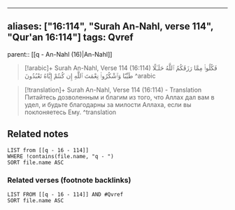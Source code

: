 
---
aliases: ["16:114", "Surah An-Nahl, verse 114", "Qur'an 16:114"]
tags: Qvref
---

parent:: [[q - An-Nahl (16)|An-Nahl]]

> [!arabic]+ Surah An-Nahl, Verse 114 (16:114)
> <span class="quran-arabic">فَكُلُوا۟ مِمَّا رَزَقَكُمُ ٱللَّهُ حَلَـٰلًا طَيِّبًا وَٱشْكُرُوا۟ نِعْمَتَ ٱللَّهِ إِن كُنتُمْ إِيَّاهُ تَعْبُدُونَ</span>
^arabic

> [!translation]+ Surah An-Nahl, Verse 114 (16:114) - Translation
> Питайтесь дозволенным и благим из того, что Аллах дал вам в удел, и будьте благодарны за милости Аллаха, если вы поклоняетесь Ему.
^translation



## Related notes
```dataview
LIST from [[q - 16 - 114]]
WHERE !contains(file.name, "q - ")
SORT file.name ASC
```

### Related verses (footnote backlinks)
```dataview
LIST FROM [[q - 16 - 114]] AND #Qvref
SORT file.name ASC
```


